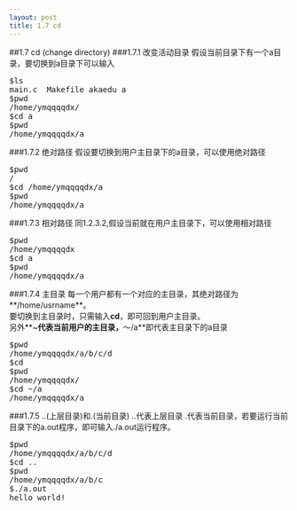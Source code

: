 ```yaml
---
layout: post
title: 1.7 cd
---
```

##1.7 cd (change directory)
###1.7.1 改变活动目录
假设当前目录下有一个a目录，要切换到a目录下可以输入<br>
<pre class='terminal bootcamp'>
<span class='codeline'>$ls</span>
<span class='bash-output'>main.c  Makefile akaedu a</span>
<span class='codeline'>$pwd</span>
<span class='bash-output'>/home/ymqqqqdx/</span>
<span class='codeline'>$cd a</span>
<span class='codeline'>$pwd</span>
<span class='bash-output'>/home/ymqqqqdx/a</span>
</pre>
###1.7.2 绝对路径
假设要切换到用户主目录下的a目录，可以使用绝对路径<br>
<pre class='terminal bootcamp'>
<span class='codeline'>$pwd</span>
<span class='bash-output'>/</span>
<span class='codeline'>$cd /home/ymqqqqdx/a</span>
<span class='codeline'>$pwd</span>
<span class='bash-output'>/home/ymqqqqdx/a</span>
</pre>
###1.7.3 相对路径
同1.2.3.2,假设当前就在用户主目录下，可以使用相对路径<br>
<pre class='terminal bootcamp'>
<span class='codeline'>$pwd</span>
<span class='bash-output'>/home/ymqqqqdx</span>
<span class='codeline'>$cd a</span>
<span class='codeline'>$pwd</span>
<span class='bash-output'>/home/ymqqqqdx/a</span>
</pre>
###1.7.4 主目录
每一个用户都有一个对应的主目录，其绝对路径为**/home/usrname**。<br>
要切换到主目录时，只需输入**cd**，即可回到用户主目录。<br>
另外**~**代表当前用户的主目录，**～/a**即代表主目录下的a目录
<pre class='terminal bootcamp'>
<span class='codeline'>$pwd</span>
<span class='bash-output'>/home/ymqqqqdx/a/b/c/d</span>
<span class='codeline'>$cd</span>
<span class='codeline'>$pwd</span>
<span class='bash-output'>/home/ymqqqqdx/</span>
<span class='codeline'>$cd ~/a</span>
<span class='bash-output'>/home/ymqqqqdx/a</span>
</pre>
###1.7.5 ..(上层目录)和.(当前目录)
..代表上层目录
.代表当前目录，若要运行当前目录下的a.out程序，即可输入./a.out运行程序。
<pre class='terminal bootcamp'>
<span class='codeline'>$pwd</span>
<span class='bash-output'>/home/ymqqqqdx/a/b/c/d</span>
<span class='codeline'>$cd ..</span>
<span class='codeline'>$pwd</span>
<span class='bash-output'>/home/ymqqqqdx/a/b/c</span>
<span class='codeline'>$./a.out</span>
<span class='bash-output'>hello world!</span>
</pre>
